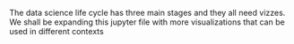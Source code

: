 The data science life cycle has three main stages and they all need vizzes. We shall be expanding this jupyter file with more visualizations that can be used in different contexts
